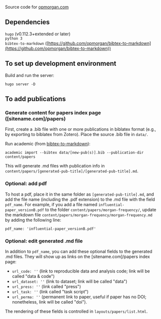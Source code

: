 Source code for [opmorgan.com](https://opmorgan.com)

## Dependencies
```hugo``` (v0.112.3+extended or later)
<br>
```python 3```
<br>
```bibtex-to-markdown``` ([https://github.com/opmorgan/bibtex-to-markdown](https://github.com/opmorgan/bibtex-to-markdown))

## To set up development environment

Build and run the server: 

```
hugo server -D
```


## To add publications

### Generate content for papers index page ([sitename.com]/papers)
First, create a .bib file with one or more publications in biblatex format (e.g., by exporting to biblatex from Zotero). Place the source .bib file in ```data/```.

Run academic (from [bibtex-to-markdown](https://github.com/opmorgan/bibtex-to-markdown)): 

```
academic import --bibtex data/[new-pub(s)].bib --publication-dir content/papers
```

This will generate .md files with publication info in `content/papers/[generated-pub-title]/[generated-pub-title].md`.

### Optional: add pdf
To host a pdf, place it in the same folder as `[generated-pub-title].md`, and add the file name (including the .pdf extension) to the .md file with the field `pdf_name`.  For example, if you add a file named `influential-paper_versionB.pdf` to the folder `content/papers/morgan-frequency/`, update the markdown file `content/papers/morgan-frequency/morgan-frequency.md` by adding the following line:

```
pdf_name: 'influential-paper_versionB.pdf'
```

### Optional: edit generated .md file
In addition to `pdf_name`, you can add these optional fields to the generated .md files. They will show up as links on the [sitename.com]/papers index page:
- `url_code: ''` (link to reproducible data and analysis code; link will be called "data & code")
- `url_dataset: ''` (link to dataset; link will be called "data")
- `url_press: ''` (link called "press")
- `url_task: ''` (link called "task script")
- `url_perma: ''` (permanent link to paper, useful if paper has no DOI; nonetheless, link will be called "doi").

The rendering of these fields is controlled in `layouts/papers/list.html`.




